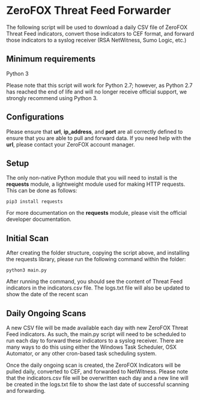 # ZeroFOX Threat Feed Forwarder
The following script will be used to download a daily CSV file of ZeroFOX Threat Feed indicators, convert those indicators to CEF format, and forward those indicators to a syslog receiver (RSA NetWitness, Sumo Logic, etc.)

## Minimum requirements
Python 3

Please note that this script will work for Python 2.7; however, as Python 2.7 has reached the end of life and will no longer receive official support, we strongly recommend using Python 3.

## Configurations
Please ensure that **url**, **ip_address**, and **port** are all correctly defined to ensure that you are able to pull and forward data. If you need help with the **url**, please contact your ZeroFOX account manager.

## Setup
The only non-native Python module that you will need to install is the **requests** module, a lightweight module used for making HTTP requests. This can be done as follows:

````
pip3 install requests
````

For more documentation on the **requests** module, please visit the official developer documentation.

## Initial Scan
After creating the folder structure, copying the script above, and installing the requests library, please run the following command within the folder:

````
python3 main.py
````

After running the command, you should see the content of Threat Feed indicators in the indicators.csv file. The logs.txt file will also be updated to show the date of the recent scan

## Daily Ongoing Scans
A new CSV file will be made available each day with new ZeroFOX Threat Feed indicators. As such, the main.py script will need to be scheduled to run each day to forward these indicators to a syslog receiver. There are many ways to do this using either the Windows Task Scheduler, OSX Automator, or any other cron-based task scheduling system.

Once the daily ongoing scan is created, the ZeroFOX Indicators will be pulled daily, converted to CEF, and forwarded to NetWitness. Please note that the indicators.csv file will be overwritten each day and a new line will be created in the logs.txt file to show the last date of successful scanning and forwarding.
